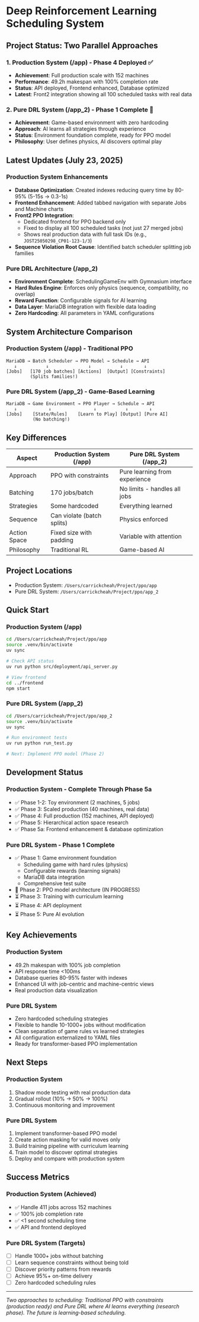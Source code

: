 # Deep Reinforcement Learning Scheduling System

## Project Status: Two Parallel Approaches

### 1. Production System (/app) - Phase 4 Deployed ✅
- **Achievement**: Full production scale with 152 machines
- **Performance**: 49.2h makespan with 100% completion rate
- **Status**: API deployed, Frontend enhanced, Database optimized
- **Latest**: Front2 integration showing all 100 scheduled tasks with real data

### 2. Pure DRL System (/app_2) - Phase 1 Complete 🚀
- **Achievement**: Game-based environment with zero hardcoding
- **Approach**: AI learns all strategies through experience
- **Status**: Environment foundation complete, ready for PPO model
- **Philosophy**: User defines physics, AI discovers optimal play

## Latest Updates (July 23, 2025)

### Production System Enhancements
- **Database Optimization**: Created indexes reducing query time by 80-95% (5-15s → 0.3-1s)
- **Frontend Enhancement**: Added tabbed navigation with separate Jobs and Machine charts
- **Front2 PPO Integration**: 
  - Dedicated frontend for PPO backend only
  - Fixed to display all 100 scheduled tasks (not just 27 merged jobs)
  - Shows real production data with full task IDs (e.g., `JOST25050298_CP01-123-1/3`)
- **Sequence Violation Root Cause**: Identified batch scheduler splitting job families

### Pure DRL Architecture (/app_2)
- **Environment Complete**: SchedulingGameEnv with Gymnasium interface
- **Hard Rules Engine**: Enforces only physics (sequence, compatibility, no overlap)
- **Reward Function**: Configurable signals for AI learning
- **Data Layer**: MariaDB integration with flexible data loading
- **Zero Hardcoding**: All parameters in YAML configurations

## System Architecture Comparison

### Production System (/app) - Traditional PPO
```
MariaDB → Batch Scheduler → PPO Model → Schedule → API
   ↓           ↓               ↓           ↓        ↓
[Jobs]   [170 job batches] [Actions]  [Output] [Constraints]
         (Splits families!)
```

### Pure DRL System (/app_2) - Game-Based Learning
```
MariaDB → Game Environment → PPO Player → Schedule → API
   ↓            ↓                ↓           ↓        ↓
[Jobs]    [State/Rules]    [Learn to Play] [Output] [Pure AI]
          (No batching!)
```

## Key Differences

| Aspect | Production System (/app) | Pure DRL System (/app_2) |
|--------|-------------------------|--------------------------|
| Approach | PPO with constraints | Pure learning from experience |
| Batching | 170 jobs/batch | No limits - handles all jobs |
| Strategies | Some hardcoded | Everything learned |
| Sequence | Can violate (batch splits) | Physics enforced |
| Action Space | Fixed size with padding | Variable with attention |
| Philosophy | Traditional RL | Game-based AI |

## Project Locations
- Production System: `/Users/carrickcheah/Project/ppo/app`
- Pure DRL System: `/Users/carrickcheah/Project/ppo/app_2`

## Quick Start

### Production System (/app)
```bash
cd /Users/carrickcheah/Project/ppo/app
source .venv/bin/activate
uv sync

# Check API status
uv run python src/deployment/api_server.py

# View frontend
cd ../frontend
npm start
```

### Pure DRL System (/app_2)
```bash
cd /Users/carrickcheah/Project/ppo/app_2
source .venv/bin/activate
uv sync

# Run environment tests
uv run python run_test.py

# Next: Implement PPO model (Phase 2)
```

## Development Status

### Production System - Complete Through Phase 5a
- ✅ Phase 1-2: Toy environment (2 machines, 5 jobs)
- ✅ Phase 3: Scaled production (40 machines, real data)
- ✅ Phase 4: Full production (152 machines, API deployed)
- ✅ Phase 5: Hierarchical action space research
- ✅ Phase 5a: Frontend enhancement & database optimization

### Pure DRL System - Phase 1 Complete
- ✅ Phase 1: Game environment foundation
  - Scheduling game with hard rules (physics)
  - Configurable rewards (learning signals)
  - MariaDB data integration
  - Comprehensive test suite
- 🚧 Phase 2: PPO model architecture (IN PROGRESS)
- ⏳ Phase 3: Training with curriculum learning
- ⏳ Phase 4: API deployment
- ⏳ Phase 5: Pure AI evolution

## Key Achievements

### Production System
- 49.2h makespan with 100% job completion
- API response time <100ms
- Database queries 80-95% faster with indexes
- Enhanced UI with job-centric and machine-centric views
- Real production data visualization

### Pure DRL System
- Zero hardcoded scheduling strategies
- Flexible to handle 10-1000+ jobs without modification
- Clean separation of game rules vs learned strategies
- All configuration externalized to YAML files
- Ready for transformer-based PPO implementation

## Next Steps

### Production System
1. Shadow mode testing with real production data
2. Gradual rollout (10% → 50% → 100%)
3. Continuous monitoring and improvement

### Pure DRL System
1. Implement transformer-based PPO model
2. Create action masking for valid moves only
3. Build training pipeline with curriculum learning
4. Train model to discover optimal strategies
5. Deploy and compare with production system

## Success Metrics

### Production System (Achieved)
- ✅ Handle 411 jobs across 152 machines
- ✅ 100% job completion rate
- ✅ <1 second scheduling time
- ✅ API and frontend deployed

### Pure DRL System (Targets)
- [ ] Handle 1000+ jobs without batching
- [ ] Learn sequence constraints without being told
- [ ] Discover priority patterns from rewards
- [ ] Achieve 95%+ on-time delivery
- [ ] Zero hardcoded scheduling rules

---

*Two approaches to scheduling: Traditional PPO with constraints (production ready) and Pure DRL where AI learns everything (research phase). The future is learning-based scheduling.*